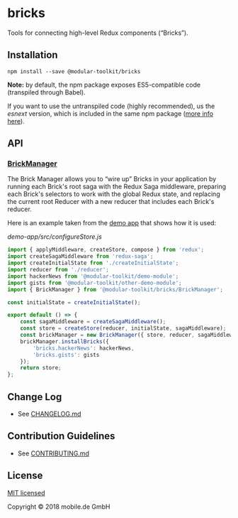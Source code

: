 # bricks

Tools for connecting high-level Redux components (“Bricks”).

## Installation

    npm install --save @modular-toolkit/bricks

**Note:** by default, the npm package exposes ES5-compatible code (transpiled through Babel).

If you want to use the untranspiled code (highly recommended), us the *esnext* version, which is
included in the same npm package ([more info here](http://2ality.com/2017/06/pkg-esnext.html)).

## API

### [BrickManager](src/BrickManager.js)

The Brick Manager allows you to “wire up” Bricks in your application by running each Brick's root saga with the
Redux Saga middleware, preparing each Brick's selectors to work with the global Redux state, and replacing the
current root Reducer with a new reducer that includes each Brick's reducer.

Here is an example taken from the [demo app](../demo-app) that shows how it is used:

_demo-app/src/configureStore.js_
```javascript
import { applyMiddleware, createStore, compose } from 'redux';
import createSagaMiddleware from 'redux-saga';
import createInitialState from './createInitialState';
import reducer from './reducer';
import hackerNews from '@modular-toolkit/demo-module';
import gists from '@modular-toolkit/other-demo-module';
import { BrickManager } from '@modular-toolkit/bricks/BrickManager';

const initialState = createInitialState();

export default () => {
    const sagaMiddleware = createSagaMiddleware();
    const store = createStore(reducer, initialState, sagaMiddleware);
    const brickManager = new BrickManager({ store, reducer, sagaMiddleware });
    brickManager.installBricks({
        'bricks.hackerNews': hackerNews,
        'bricks.gists': gists
    });
    return store;
};
```

## Change Log

* See [CHANGELOG.md](CHANGELOG.md)

## Contribution Guidelines

* See [CONTRIBUTING.md](../../CONTRIBUTING.md)

## License

[MIT licensed](LICENSE)

Copyright © 2018 mobile.de GmbH

